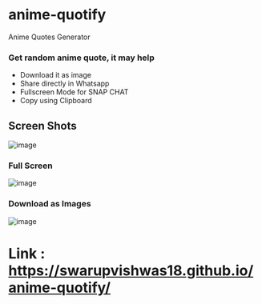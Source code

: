 # anime-quotify
Anime Quotes Generator

### Get random anime quote, it may help

- Download it as image
- Share directly in Whatsapp
- Fullscreen Mode for SNAP CHAT
- Copy using Clipboard

## Screen Shots

![image](https://user-images.githubusercontent.com/91014156/197510054-a82ec433-8b83-40ab-a145-78617aa6da98.png)


### Full Screen

![image](https://user-images.githubusercontent.com/91014156/197510135-586aa439-f8b8-44f7-b28e-355509f48b90.png)


### Download as Images

![image](https://user-images.githubusercontent.com/91014156/197510242-291e185b-1171-4f5c-aa04-e4ba49c3e4ad.png)


# Link : https://swarupvishwas18.github.io/anime-quotify/
